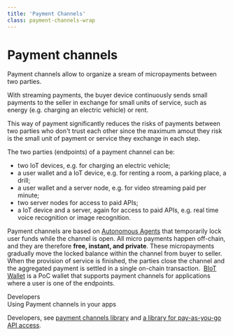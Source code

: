 ```yaml
---
title: 'Payment Channels'
class: payment-channels-wrap
---
```


# Payment channels

<div class="sub-block">
    Payment channels allow to organize a sream of micropayments between two parties.
</div>
<div class="sub-text-block">
    <p>
        With streaming payments, the buyer device continuously sends small payments to the seller in exchange for small units of service, such as energy (e.g. charging an electric vehicle) or rent.
    </p>
    <p>
        This way of payment significantly reduces the risks of payments between two parties who don't trust each other since the maximum amout they risk is the small unit of payment or service they exchange in each step.
    </p>
</div>

The two parties (endpoints) of a payment channel can be:
* two IoT devices, e.g. for charging an electric vehicle;
* a user wallet and a IoT device, e.g. for renting a room, a parking place, a drill;
* a user wallet and a server node, e.g. for video streaming paid per minute;
* two server nodes for access to paid APIs;
* a IoT device and a server, again for access to paid APIs, e.g. real time voice recognition or image recognition.

Payment channels are based on [Autonomous Agents](/platform/autonomous-agents) that temporarily lock user funds while the channel is open. All micro payments happen off-chain, and they are therefore **free, instant, and private**. These micropayments gradually move the locked balance within the channel from buyer to seller. When the provision of service is finished, the parties close the channel and the aggregated payment is settled in a single on-chain transaction.
<img class="content-img" src="/user/themes/obyte/assets/payments-channels/img1.svg" alt="" />
[BIoT Wallet](https://play.google.com/store/apps/details?id=ws.biot.wallet2) is a PoC wallet that supports payment channels for applications where a user is one of the endpoints.

<div class="dev-blog">
    <div class="img-block">
        <img src="/user/themes/obyte/assets/payments-channels/dev-img.svg" alt="">
    </div>
    <div class="info-block">
        <div class="cat">Developers</div>
        <div class="title">Using Payment channels in your apps</div>
        <p>
            Developers, see <a href="https://github.com/Papabyte/aa-channels-lib" target="_blank">payment channels library</a> and <a href="https://github.com/byteball/pay-per-call-API" target="_blank">a library for pay-as-you-go API access</a>.
        </p>
    </div>
</div>
